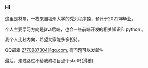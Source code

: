 ### Hi 

这里是林璟，一枚来自福州大学的秃头程序猿，预计于2022年毕业。

个人主要学习方向是java后端，也会一些前端开发的相关知识和 python 。

我个人比较内向，希望大家能多多担待。

QQ邮箱 2770987304@qq.com, 有问题可以发邮件

最后，走过路过不给我的项目点个star吗(滑稽)